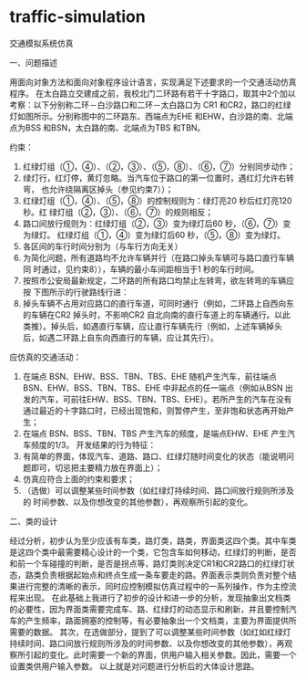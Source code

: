 traffic-simulation
==================

交通模拟系统仿真

一、问题描述

用面向对象方法和面向对象程序设计语言，实现满足下述要求的一个交通活动仿真程序。
在太白路立交建成之前，我校北门二环路有若干十字路口，取其中2个加以考察：以下分别称二环－白沙路口和二环－太白路口为 CR1 和CR2，路口的红绿灯如图所示。分别称图中的二环路东、西端点为EHE 和EHW，白沙路的南、北端点为BSS 和BSN，太白路的南、北端点为TBS 和TBN。

约束：
1) 红绿灯组（①，④）、（②，③）、（⑤，⑧）、（⑥，⑦）分别同步动作；
2) 绿灯行，红灯停，黄灯忽略。当汽车位于路口的第一位置时，遇红灯允许右转弯，
也允许绕隔离区掉头（参见约束7））；
3) 红绿灯组（①，④）、（⑤，⑧）的控制规则为：绿灯亮20 秒后红灯亮120 秒。红
绿灯组（②，③）、（⑥，⑦）的规则相反；
4) 路口间放行规则为：红绿灯组（②，③）变为绿灯后60 秒，（⑥，⑦）变为绿灯。
红绿灯组（①，④）变为绿灯后60 秒，（⑤，⑧）变为绿灯。
5) 各区间的车行时间分别为（与车行方向无关）
6) 为简化问题，所有道路均不允许车辆并行（在路口掉头车辆可与路口直行车辆同
时通过，见约束8）），车辆的最小车间距相当于1 秒的车行时间。
7) 按照市公安局最新规定，二环路的所有路口均禁止左转弯，欲左转弯的车辆应按
下图所示的行驶路线行进：
8) 掉头车辆不占用对应路口的直行车道，可同时通行（例如，二环路上自西向东的车辆在CR2 掉头时，不影响CR2 自北向南的直行车道上的车辆通行。以此类推）。掉头后，如遇直行车辆，应让直行车辆先行（例如，上述车辆掉头后，如遇二环路上自东向西直行的车辆，应让其先行）。

应仿真的交通活动：
1) 在端点 BSN、EHW、BSS、TBN、TBS、EHE 随机产生汽车，前往端点BSN、EHW、BSS、TBN、TBS、EHE 中非起点的任一端点（例如从BSN 出发的汽车，可前往EHW、BSS、TBN、TBS、EHE）。若所产生的汽车在没有通过最近的十字路口时，已经出现饱和，则暂停产生，至非饱和状态再开始产生；
2) 在端点 BSN、BSS、TBN、TBS 产生汽车的频度，是端点EHW、EHE 产生汽车频度的1/3。
开发结果的行为特征：
1) 有简单的界面，体现汽车、道路、路口、红绿灯随时间变化的状态（能说明问题即可，切忌把主要精力放在界面上）；
2) 仿真应符合上面的约束和要求；
3) （选做）可以调整某些时间参数（如红绿灯持续时间、路口间放行规则所涉及的
时间参数、以及你想改变的其他参数），再观察所引起的变化。

二、类的设计

经过分析，初步认为至少应该有车类，路灯类，路类，界面类这四个类。其中车类是这四个类中最需要精心设计的一个类，它包含车如何移动，红绿灯的判断，是否和前一个车碰撞的判断，是否是拐点等，路灯类则决定CR1和CR2路口的红绿灯状态，路类负责根据起始点和终点生成一条车要走的路。界面表示类则负责对整个结果进行完整的清晰的表示，同时应控制模拟仿真过程中的一系列操作，作为主控流程来出现。
在此基础上我进行了初步的设计和进一步的分析，发现抽象出文档类的必要性，因为界面类需要完成车、路、红绿灯的动态显示和刷新，并且要控制汽车的产生频率，路面拥塞的控制等，有必要抽象出一个文档类，主要为界面提供所需要的数据。
其次，在选做部分，提到了可以调整某些时间参数（如红如红绿灯持续时间、路口间放行规则所涉及的时间参数、以及你想改变的其他参数），再观察所引起的变化。此时需要一个新的界面，供用户输入相关参数。因此，需要一个设置类供用户输入参数。
以上就是对问题进行分析后的大体设计思路。

